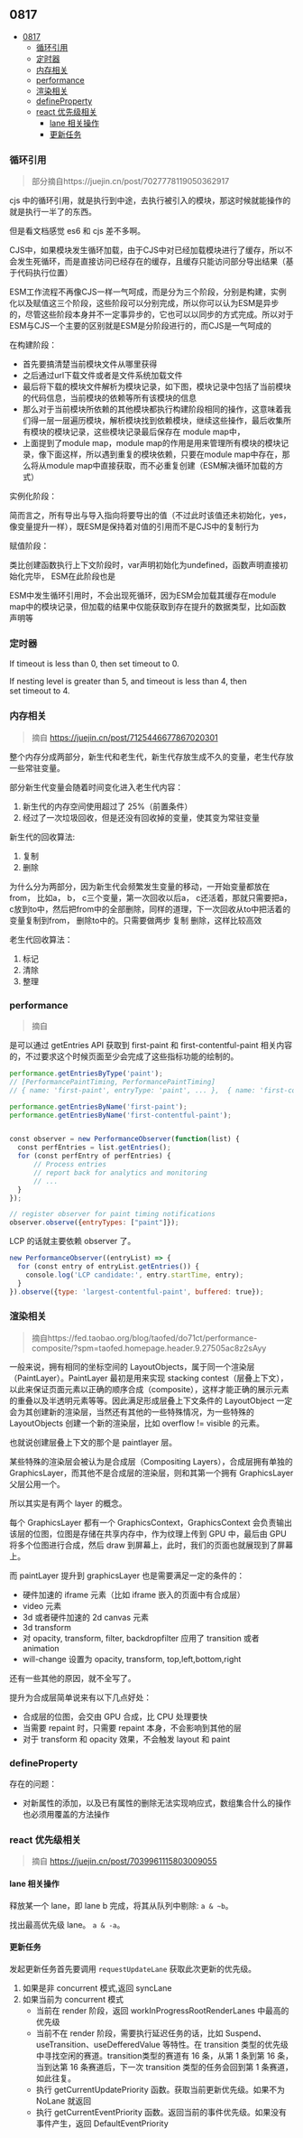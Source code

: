 ## 0817

<!-- TOC -->

- [0817](#0817)
  - [循环引用](#循环引用)
  - [定时器](#定时器)
  - [内存相关](#内存相关)
  - [performance](#performance)
  - [渲染相关](#渲染相关)
  - [defineProperty](#defineproperty)
  - [react 优先级相关](#react-优先级相关)
    - [lane 相关操作](#lane-相关操作)
    - [更新任务](#更新任务)

<!-- /TOC -->

### 循环引用

> 部分摘自https://juejin.cn/post/7027778119050362917

cjs 中的循环引用，就是执行到中途，去执行被引入的模块，那这时候就能操作的就是执行一半了的东西。    

但是看文档感觉 es6 和 cjs 差不多啊。   

CJS中，如果模块发生循环加载，由于CJS中对已经加载模块进行了缓存，所以不会发生死循环，而是直接访问已经存在的缓存，且缓存只能访问部分导出结果（基于代码执行位置）

ESM工作流程不再像CJS一样一气呵成，而是分为三个阶段，分别是构建，实例化以及赋值这三个阶段，这些阶段可以分别完成，所以你可以认为ESM是异步的，尽管这些阶段本身并不一定事异步的，它也可以以同步的方式完成。所以对于ESM与CJS一个主要的区别就是ESM是分阶段进行的，而CJS是一气呵成的

在构建阶段：

- 首先要搞清楚当前模块文件从哪里获得
- 之后通过url下载文件或者是文件系统加载文件
- 最后将下载的模块文件解析为模块记录，如下图，模块记录中包括了当前模块的代码信息，当前模块的依赖等所有该模块的信息
- 那么对于当前模块所依赖的其他模块都执行构建阶段相同的操作，这意味着我们得一层一层遍历模块，解析模块找到依赖模块，继续这些操作，最后收集所有模块的模块记录，这些模块记录最后保存在 module map中，
- 上面提到了module map，module map的作用是用来管理所有模块的模块记录，像下面这样，所以遇到重复的模块依赖，只要在module map中存在，那么将从module map中直接获取，而不必重复创建（ESM解决循环加载的方式）

实例化阶段：    

简而言之，所有导出与导入指向将要导出的值（不过此时该值还未初始化，yes，像变量提升一样），既ESM是保持着对值的引用而不是CJS中的复制行为

赋值阶段：   

类比创建函数执行上下文阶段时，var声明初始化为undefined，函数声明直接初始化完毕， ESM在此阶段也是

ESM中发生循环引用时，不会出现死循环，因为ESM会加载其缓存在module map中的模块记录，但加载的结果中仅能获取到存在提升的数据类型，比如函数声明等

### 定时器

If timeout is less than 0, then set timeout to 0.    

If nesting level is greater than 5, and timeout is less than 4, then set timeout to 4.    

### 内存相关

> 摘自 https://juejin.cn/post/7125446677867020301

整个内存分成两部分，新生代和老生代，新生代存放生成不久的变量，老生代存放一些常驻变量。    

部分新生代变量会随着时间变化进入老生代内容：   

1. 新生代的内存空间使用超过了 25%（前置条件）
2. 经过了一次垃圾回收，但是还没有回收掉的变量，使其变为常驻变量    

新生代的回收算法:   

1. 复制
2. 删除


为什么分为两部分，因为新生代会频繁发生变量的移动，一开始变量都放在from， 比如a， b， c三个变量，第一次回收以后a， c还活着，那就只需要把a， c放到to中，然后把from中的全部删除，同样的道理，下一次回收从to中把活着的变量复制到from， 删除to中的。只需要做两步 复制 删除，这样比较高效

老生代回收算法：   

1. 标记
2. 清除
3. 整理

### performance

> 摘自

是可以通过 getEntries API 获取到 first-paint 和 first-contentful-paint 相关内容的，不过要求这个时候页面至少会完成了这些指标功能的绘制的。   

```js
performance.getEntriesByType('paint');
// [PerformancePaintTiming, PerformancePaintTiming]
// { name: 'first-paint', entryType: 'paint', ... },  { name: 'first-contentful-paint', entryType: 'paint', ... }

performance.getEntriesByName('first-paint');
performance.getEntriesByName('first-contentful-paint');


const observer = new PerformanceObserver(function(list) {
  const perfEntries = list.getEntries();
  for (const perfEntry of perfEntries) {
      // Process entries
      // report back for analytics and monitoring
      // ...
  }
});

// register observer for paint timing notifications
observer.observe({entryTypes: ["paint"]});
```   

LCP 的话就主要依赖 observer 了。    

```js
new PerformanceObserver((entryList) => {
  for (const entry of entryList.getEntries()) {
    console.log('LCP candidate:', entry.startTime, entry);
  }
}).observe({type: 'largest-contentful-paint', buffered: true});
```    

### 渲染相关

> 摘自https://fed.taobao.org/blog/taofed/do71ct/performance-composite/?spm=taofed.homepage.header.9.27505ac8z2sAyy

一般来说，拥有相同的坐标空间的 LayoutObjects，属于同一个渲染层（PaintLayer）。PaintLayer 最初是用来实现 stacking contest（层叠上下文），以此来保证页面元素以正确的顺序合成（composite），这样才能正确的展示元素的重叠以及半透明元素等等。因此满足形成层叠上下文条件的 LayoutObject 一定会为其创建新的渲染层，当然还有其他的一些特殊情况，为一些特殊的 LayoutObjects 创建一个新的渲染层，比如 overflow != visible 的元素。     

也就说创建层叠上下文的那个是 paintlayer 层。    

某些特殊的渲染层会被认为是合成层（Compositing Layers），合成层拥有单独的 GraphicsLayer，而其他不是合成层的渲染层，则和其第一个拥有 GraphicsLayer 父层公用一个。

所以其实是有两个 layer 的概念。    

每个 GraphicsLayer 都有一个 GraphicsContext，GraphicsContext 会负责输出该层的位图，位图是存储在共享内存中，作为纹理上传到 GPU 中，最后由 GPU 将多个位图进行合成，然后 draw 到屏幕上，此时，我们的页面也就展现到了屏幕上。    

而 paintLayer 提升到 graphicsLayer 也是需要满足一定的条件的：    

- 硬件加速的 iframe 元素（比如 iframe 嵌入的页面中有合成层）
- video 元素
- 3d 或者硬件加速的 2d canvas 元素
- 3d transform
- 对 opacity, transform, filter, backdropfilter 应用了 transition 或者 animation
- will-change 设置为 opacity, transform, top,left,bottom,right    

还有一些其他的原因，就不全写了。     


提升为合成层简单说来有以下几点好处：

- 合成层的位图，会交由 GPU 合成，比 CPU 处理要快
- 当需要 repaint 时，只需要 repaint 本身，不会影响到其他的层
- 对于 transform 和 opacity 效果，不会触发 layout 和 paint


### defineProperty

存在的问题：   

- 对新属性的添加，以及已有属性的删除无法实现响应式，数组集合什么的操作也必须用覆盖的方法操作


### react 优先级相关

> 摘自 https://juejin.cn/post/7039961115803009055

#### lane 相关操作

释放某一个 lane，即 lane b 完成，将其从队列中剔除: `a & ~b`。    

找出最高优先级 lane。 `a & -a`。    

#### 更新任务

发起更新任务首先要调用 `requestUpdateLane` 获取此次更新的优先级。   

1. 如果是非 concurrent 模式,返回 syncLane
2. 如果当前为 concurrent 模式
   - 当前在 render 阶段，返回 workInProgressRootRenderLanes 中最高的优先级
   - 当前不在 render 阶段，需要执行延迟任务的话，比如 Suspend、useTransition、useDefferedValue 等特性。在 transition 类型的优先级中寻找空闲的赛道。transition类型的赛道有 16 条，从第 1 条到第 16 条，当到达第 16 条赛道后，下一次 transition 类型的任务会回到第 1 条赛道，如此往复。
   - 执行 getCurrentUpdatePriority 函数。获取当前更新优先级。如果不为 NoLane 就返回
   - 执行 getCurrentEventPriority 函数。返回当前的事件优先级。如果没有事件产生，返回 DefaultEventPriority
